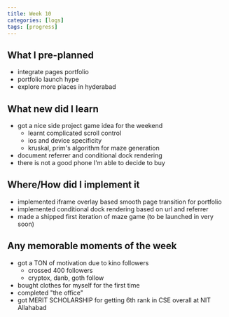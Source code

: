 ```yaml
---
title: Week 10
categories: [logs]
tags: [progress]
---
```


## What I pre-planned

- integrate pages portfolio
- portfolio launch hype
- explore more places in hyderabad

## What new did I learn

- got a nice side project game idea for the weekend
  - learnt complicated scroll control
  - ios and device specificity
  - kruskal, prim's algorithm for maze generation
- document referrer and conditional dock rendering
- there is not a good phone I'm able to decide to buy

## Where/How did I implement it

- implemented iframe overlay based smooth page transition for portfolio
- implemented conditional dock rendering based on url and referrer
- made a shipped first iteration of maze game (to be launched in very soon)

## Any memorable moments of the week

- got a TON of motivation due to kino followers
  - crossed 400 followers
  - cryptox, danb, goth follow
- bought clothes for myself for the first time
- completed "the office"
- got MERIT SCHOLARSHIP for getting 6th rank in CSE overall at NIT Allahabad
